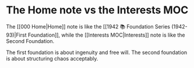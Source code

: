 # The Home note vs the Interests MOC
The [[000 Home|Home]] note is like the [[1942 📚 Foundation Series (1942-93)|First Foundation]], while the [[Interests MOC|Interests]] note is like the Second Foundation. 

The first foundation is about ingenuity and free will. The second foundation is about structuring chaos acceptably. 